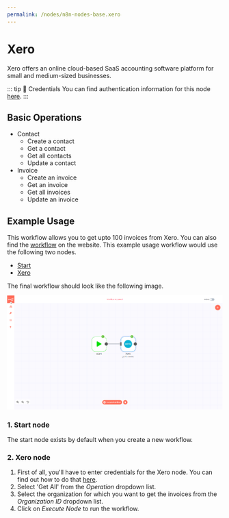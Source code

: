 ```yaml
---
permalink: /nodes/n8n-nodes-base.xero
---
```


# Xero

Xero offers an online cloud-based SaaS accounting software platform for small and medium-sized businesses.

::: tip 🔑 Credentials
You can find authentication information for this node [here](../../../credentials/Xero/README.md).
:::

## Basic Operations

- Contact
    - Create a contact
    - Get a contact
    - Get all contacts
    - Update a contact
- Invoice
    - Create an invoice
    - Get an invoice
    - Get all invoices
    - Update an invoice

## Example Usage

This workflow allows you to get upto 100 invoices from Xero. You can also find the [workflow](https://n8n.io/workflows/543) on the website. This example usage workflow would use the following two nodes.
- [Start](../../core-nodes/Start/README.md)
- [Xero]()

The final workflow should look like the following image.

![A workflow with the Xero node](./workflow.png)

### 1. Start node

The start node exists by default when you create a new workflow.

### 2. Xero node

1. First of all, you'll have to enter credentials for the Xero node. You can find out how to do that [here](../../../credentials/Xero/README.md).
2. Select 'Get All' from the *Operation* dropdown list.
3. Select the organization for which you want to get the invoices from the *Organization ID* dropdown list.
4. Click on *Execute Node* to run the workflow.
